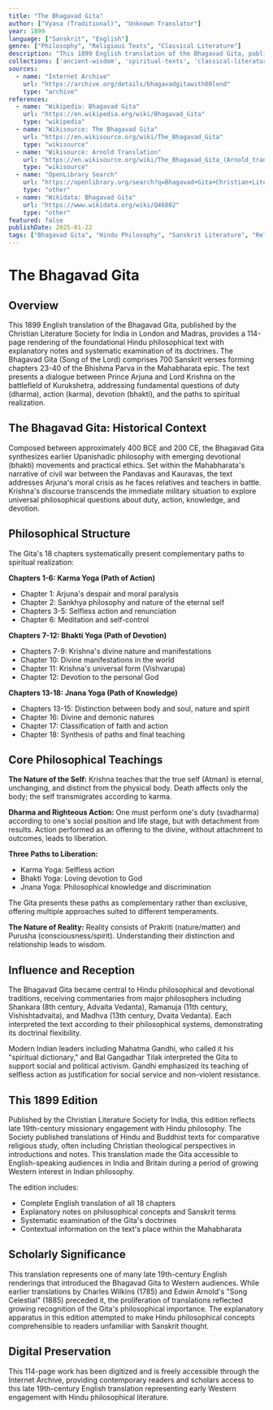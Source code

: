 ```yaml
---
title: "The Bhagavad Gita"
author: ["Vyasa (Traditional)", "Unknown Translator"]
year: 1899
language: ["Sanskrit", "English"]
genre: ["Philosophy", "Religious Texts", "Classical Literature"]
description: "This 1899 English translation of the Bhagavad Gita, published by the Christian Literature Society for India in London and Madras, provides a 114-page rendering of the foundational Hindu philosophical text with explanatory notes and systematic examination of its doctrines."
collections: ['ancient-wisdom', 'spiritual-texts', 'classical-literature']
sources:
  - name: "Internet Archive"
    url: "https://archive.org/details/bhagavadgitawith00lond"
    type: "archive"
references:
  - name: "Wikipedia: Bhagavad Gita"
    url: "https://en.wikipedia.org/wiki/Bhagavad_Gita"
    type: "wikipedia"
  - name: "Wikisource: The Bhagavad Gita"
    url: "https://en.wikisource.org/wiki/The_Bhagavad_Gita"
    type: "wikisource"
  - name: "Wikisource: Arnold Translation"
    url: "https://en.wikisource.org/wiki/The_Bhagavad_Gita_(Arnold_translation)"
    type: "wikisource"
  - name: "OpenLibrary Search"
    url: "https://openlibrary.org/search?q=Bhagavad+Gita+Christian+Literature+Society+1899"
    type: "other"
  - name: "Wikidata: Bhagavad Gita"
    url: "https://www.wikidata.org/wiki/Q46802"
    type: "other"
featured: false
publishDate: 2025-01-22
tags: ["Bhagavad Gita", "Hindu Philosophy", "Sanskrit Literature", "Religious Texts", "Mahabharata", "Krishna", "Arjuna", "Yoga", "Vedanta", "19th Century Translation"]
---
```


# The Bhagavad Gita

## Overview

This 1899 English translation of the Bhagavad Gita, published by the Christian Literature Society for India in London and Madras, provides a 114-page rendering of the foundational Hindu philosophical text with explanatory notes and systematic examination of its doctrines. The Bhagavad Gita (Song of the Lord) comprises 700 Sanskrit verses forming chapters 23-40 of the Bhishma Parva in the Mahabharata epic. The text presents a dialogue between Prince Arjuna and Lord Krishna on the battlefield of Kurukshetra, addressing fundamental questions of duty (dharma), action (karma), devotion (bhakti), and the paths to spiritual realization.

## The Bhagavad Gita: Historical Context

Composed between approximately 400 BCE and 200 CE, the Bhagavad Gita synthesizes earlier Upanishadic philosophy with emerging devotional (bhakti) movements and practical ethics. Set within the Mahabharata's narrative of civil war between the Pandavas and Kauravas, the text addresses Arjuna's moral crisis as he faces relatives and teachers in battle. Krishna's discourse transcends the immediate military situation to explore universal philosophical questions about duty, action, knowledge, and devotion.

## Philosophical Structure

The Gita's 18 chapters systematically present complementary paths to spiritual realization:

**Chapters 1-6: Karma Yoga (Path of Action)**
- Chapter 1: Arjuna's despair and moral paralysis
- Chapter 2: Sankhya philosophy and nature of the eternal self
- Chapters 3-5: Selfless action and renunciation
- Chapter 6: Meditation and self-control

**Chapters 7-12: Bhakti Yoga (Path of Devotion)**
- Chapters 7-9: Krishna's divine nature and manifestations
- Chapter 10: Divine manifestations in the world
- Chapter 11: Krishna's universal form (Vishvarupa)
- Chapter 12: Devotion to the personal God

**Chapters 13-18: Jnana Yoga (Path of Knowledge)**
- Chapters 13-15: Distinction between body and soul, nature and spirit
- Chapter 16: Divine and demonic natures
- Chapter 17: Classification of faith and action
- Chapter 18: Synthesis of paths and final teaching

## Core Philosophical Teachings

**The Nature of the Self:**
Krishna teaches that the true self (Atman) is eternal, unchanging, and distinct from the physical body. Death affects only the body; the self transmigrates according to karma.

**Dharma and Righteous Action:**
One must perform one's duty (svadharma) according to one's social position and life stage, but with detachment from results. Action performed as an offering to the divine, without attachment to outcomes, leads to liberation.

**Three Paths to Liberation:**
- Karma Yoga: Selfless action
- Bhakti Yoga: Loving devotion to God
- Jnana Yoga: Philosophical knowledge and discrimination

The Gita presents these paths as complementary rather than exclusive, offering multiple approaches suited to different temperaments.

**The Nature of Reality:**
Reality consists of Prakriti (nature/matter) and Purusha (consciousness/spirit). Understanding their distinction and relationship leads to wisdom.

## Influence and Reception

The Bhagavad Gita became central to Hindu philosophical and devotional traditions, receiving commentaries from major philosophers including Shankara (8th century, Advaita Vedanta), Ramanuja (11th century, Vishishtadvaita), and Madhva (13th century, Dvaita Vedanta). Each interpreted the text according to their philosophical systems, demonstrating its doctrinal flexibility.

Modern Indian leaders including Mahatma Gandhi, who called it his "spiritual dictionary," and Bal Gangadhar Tilak interpreted the Gita to support social and political activism. Gandhi emphasized its teaching of selfless action as justification for social service and non-violent resistance.

## This 1899 Edition

Published by the Christian Literature Society for India, this edition reflects late 19th-century missionary engagement with Hindu philosophy. The Society published translations of Hindu and Buddhist texts for comparative religious study, often including Christian theological perspectives in introductions and notes. This translation made the Gita accessible to English-speaking audiences in India and Britain during a period of growing Western interest in Indian philosophy.

The edition includes:
- Complete English translation of all 18 chapters
- Explanatory notes on philosophical concepts and Sanskrit terms
- Systematic examination of the Gita's doctrines
- Contextual information on the text's place within the Mahabharata

## Scholarly Significance

This translation represents one of many late 19th-century English renderings that introduced the Bhagavad Gita to Western audiences. While earlier translations by Charles Wilkins (1785) and Edwin Arnold's "Song Celestial" (1885) preceded it, the proliferation of translations reflected growing recognition of the Gita's philosophical importance. The explanatory apparatus in this edition attempted to make Hindu philosophical concepts comprehensible to readers unfamiliar with Sanskrit thought.

## Digital Preservation

This 114-page work has been digitized and is freely accessible through the Internet Archive, providing contemporary readers and scholars access to this late 19th-century English translation representing early Western engagement with Hindu philosophical literature.
